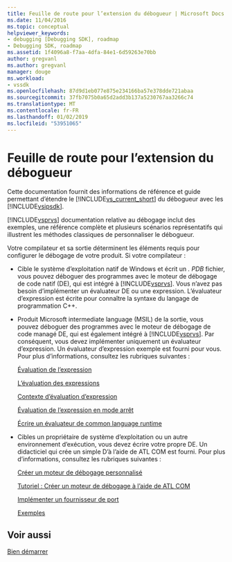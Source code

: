 ```yaml
---
title: Feuille de route pour l’extension du débogueur | Microsoft Docs
ms.date: 11/04/2016
ms.topic: conceptual
helpviewer_keywords:
- debugging [Debugging SDK], roadmap
- Debugging SDK, roadmap
ms.assetid: 1f4096a8-f7aa-4dfa-84e1-6d59263e70bb
author: gregvanl
ms.author: gregvanl
manager: douge
ms.workload:
- vssdk
ms.openlocfilehash: 87d9d1eb077e875e234166ba57e378dde721abaa
ms.sourcegitcommit: 37fb7075b0a65d2add3b137a5230767aa3266c74
ms.translationtype: MT
ms.contentlocale: fr-FR
ms.lasthandoff: 01/02/2019
ms.locfileid: "53951065"
---
```

# <a name="roadmap-for-extending-the-debugger"></a>Feuille de route pour l’extension du débogueur
Cette documentation fournit des informations de référence et guide permettant d’étendre le [!INCLUDE[vs_current_short](../../code-quality/includes/vs_current_short_md.md)] du débogueur avec les [!INCLUDE[vsipsdk](../../extensibility/includes/vsipsdk_md.md)].  
  
 [!INCLUDE[vsprvs](../../code-quality/includes/vsprvs_md.md)] documentation relative au débogage inclut des exemples, une référence complète et plusieurs scénarios représentatifs qui illustrent les méthodes classiques de personnaliser le débogueur.  
  
 Votre compilateur et sa sortie déterminent les éléments requis pour configurer le débogage de votre produit. Si votre compilateur :  
  
- Cible le système d’exploitation natif de Windows et écrit un *. PDB* fichier, vous pouvez déboguer des programmes avec le moteur de débogage de code natif (DE), qui est intégré à [!INCLUDE[vsprvs](../../code-quality/includes/vsprvs_md.md)]. Vous n’avez pas besoin d’implémenter un évaluateur DE ou une expression. L’évaluateur d’expression est écrite pour connaître la syntaxe du langage de programmation C++.  
  
- Produit Microsoft intermediate language (MSIL) de la sortie, vous pouvez déboguer des programmes avec le moteur de débogage de code managé DE, qui est également intégré à [!INCLUDE[vsprvs](../../code-quality/includes/vsprvs_md.md)]. Par conséquent, vous devez implémenter uniquement un évaluateur d’expression. Un évaluateur d’expression exemple est fourni pour vous. Pour plus d’informations, consultez les rubriques suivantes :  
  
   [Évaluation de l’expression](../../extensibility/debugger/expression-evaluation-visual-studio-debugging-sdk.md)  
  
   [L’évaluation des expressions](../../extensibility/debugger/evaluating-expressions.md)  
  
   [Contexte d’évaluation d’expression](../../extensibility/debugger/expression-evaluation-context.md)  
  
   [Évaluation de l’expression en mode arrêt](../../extensibility/debugger/expression-evaluation-in-break-mode.md)  
  
   [Écrire un évaluateur de common language runtime](../../extensibility/debugger/writing-a-common-language-runtime-expression-evaluator.md)  
  
- Cibles un propriétaire de système d’exploitation ou un autre environnement d’exécution, vous devez écrire votre propre DE. Un didacticiel qui crée un simple D’à l’aide de ATL COM est fourni. Pour plus d’informations, consultez les rubriques suivantes :  
  
   [Créer un moteur de débogage personnalisé](../../extensibility/debugger/creating-a-custom-debug-engine.md)  
  
   [Tutoriel : Créer un moteur de débogage à l’aide de ATL COM](https://msdn.microsoft.com/library/9097b71e-1fe7-48f7-bc00-009e25940c24)  
  
   [Implémenter un fournisseur de port](../../extensibility/debugger/implementing-a-port-supplier.md)  
  
   [Exemples](../../extensibility/debugger/visual-studio-debugging-samples.md)  
  
## <a name="see-also"></a>Voir aussi  
 [Bien démarrer](../../extensibility/debugger/getting-started-with-debugger-extensibility.md)